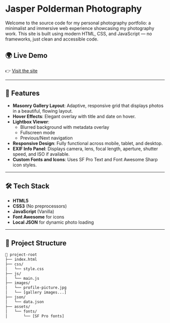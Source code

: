 # Jasper Polderman Photography

Welcome to the source code for my personal photography portfolio: a minimalist and immersive web experience showcasing my photography work. This site is built using modern HTML, CSS, and JavaScript — no frameworks, just clean and accessible code.

## 🌍 Live Demo

👉 [Visit the site](https://jasperpolderman.netlify.app/)

---

## 📸 Features

- **Masonry Gallery Layout**: Adaptive, responsive grid that displays photos in a beautiful, flowing layout.
- **Hover Effects**: Elegant overlay with title and date on hover.
- **Lightbox Viewer**:
  - Blurred background with metadata overlay
  - Fullscreen mode
  - Previous/Next navigation
- **Responsive Design**: Fully functional across mobile, tablet, and desktop.
- **EXIF Info Panel**: Displays camera, lens, focal length, aperture, shutter speed, and ISO if available.
- **Custom Fonts and Icons**: Uses SF Pro Text and Font Awesome Sharp icon styles.

---

## 🛠️ Tech Stack

- **HTML5**
- **CSS3** (No preprocessors)
- **JavaScript** (Vanilla)
- **Font Awesome** for icons
- **Local JSON** for dynamic photo loading

---

## 📁 Project Structure

```bash
📂 project-root
├── index.html
├── css/
│   └── style.css
├── js/
│   └── main.js
├── images/
│   └── profile-picture.jpg
│   └── [gallery images...]
├── json/
│   └── data.json
├── assets/
│   └── fonts/
│       └── [SF Pro fonts]
